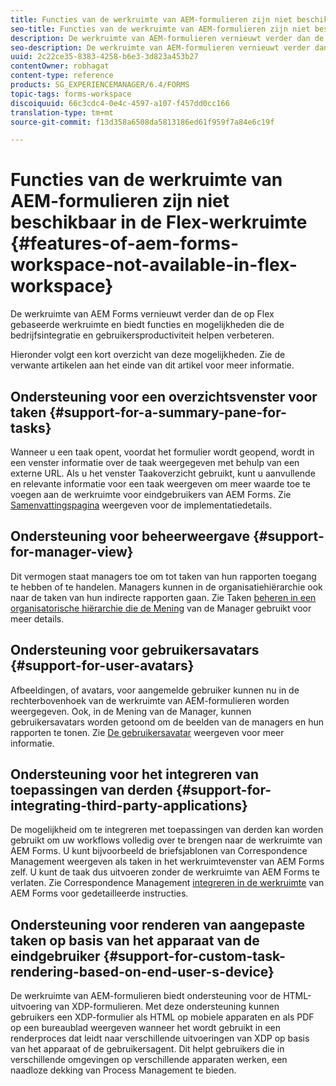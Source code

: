 ```yaml
---
title: Functies van de werkruimte van AEM-formulieren zijn niet beschikbaar in de Flex-werkruimte
seo-title: Functies van de werkruimte van AEM-formulieren zijn niet beschikbaar in de Flex-werkruimte
description: De werkruimte van AEM-formulieren vernieuwt verder dan de op Flex gebaseerde werkruimte. Lees meer over de verschillen in functies en mogelijkheden.
seo-description: De werkruimte van AEM-formulieren vernieuwt verder dan de op Flex gebaseerde werkruimte. Lees meer over de verschillen in functies en mogelijkheden.
uuid: 2c22ce35-8383-4258-b6e3-3d823a453b27
contentOwner: robhagat
content-type: reference
products: SG_EXPERIENCEMANAGER/6.4/FORMS
topic-tags: forms-workspace
discoiquuid: 66c3cdc4-0e4c-4597-a107-f457dd0cc166
translation-type: tm+mt
source-git-commit: f13d358a6508da5813186ed61f959f7a84e6c19f

---
```



# Functies van de werkruimte van AEM-formulieren zijn niet beschikbaar in de Flex-werkruimte {#features-of-aem-forms-workspace-not-available-in-flex-workspace}

De werkruimte van AEM Forms vernieuwt verder dan de op Flex gebaseerde werkruimte en biedt functies en mogelijkheden die de bedrijfsintegratie en gebruikersproductiviteit helpen verbeteren.

Hieronder volgt een kort overzicht van deze mogelijkheden. Zie de verwante artikelen aan het einde van dit artikel voor meer informatie.

## Ondersteuning voor een overzichtsvenster voor taken {#support-for-a-summary-pane-for-tasks}

Wanneer u een taak opent, voordat het formulier wordt geopend, wordt in een venster informatie over de taak weergegeven met behulp van een externe URL. Als u het venster Taakoverzicht gebruikt, kunt u aanvullende en relevante informatie voor een taak weergeven om meer waarde toe te voegen aan de werkruimte voor eindgebruikers van AEM Forms. Zie [Samenvattingspagina](/help/forms/using/displaying-information-task-summary-pane.md) weergeven voor de implementatiedetails.

## Ondersteuning voor beheerweergave {#support-for-manager-view}

Dit vermogen staat managers toe om tot taken van hun rapporten toegang te hebben of te handelen. Managers kunnen in de organisatiehiërarchie ook naar de taken van hun indirecte rapporten gaan. Zie Taken [beheren in een organisatorische hiërarchie die de Mening](/help/forms/using/tasks-organizational-hierarchy-using-manager.md) van de Manager gebruikt voor meer details.

## Ondersteuning voor gebruikersavatars {#support-for-user-avatars}

Afbeeldingen, of avatars, voor aangemelde gebruiker kunnen nu in de rechterbovenhoek van de werkruimte van AEM-formulieren worden weergegeven. Ook, in de Mening van de Manager, kunnen gebruikersavatars worden getoond om de beelden van de managers en hun rapporten te tonen. Zie [De gebruikersavatar](/help/forms/using/displaying-user-avatar.md) weergeven voor meer informatie.

## Ondersteuning voor het integreren van toepassingen van derden {#support-for-integrating-third-party-applications}

De mogelijkheid om te integreren met toepassingen van derden kan worden gebruikt om uw workflows volledig over te brengen naar de werkruimte van AEM Forms. U kunt bijvoorbeeld de briefsjablonen van Correspondence Management weergeven als taken in het werkruimtevenster van AEM Forms zelf. U kunt de taak dus uitvoeren zonder de werkruimte van AEM Forms te verlaten. Zie Correspondence Management [integreren in de werkruimte](/help/forms/using/integrating-correspondence-management-html-workspace.md) van AEM Forms voor gedetailleerde instructies.

## Ondersteuning voor renderen van aangepaste taken op basis van het apparaat van de eindgebruiker {#support-for-custom-task-rendering-based-on-end-user-s-device}

De werkruimte van AEM-formulieren biedt ondersteuning voor de HTML-uitvoering van XDP-formulieren. Met deze ondersteuning kunnen gebruikers een XDP-formulier als HTML op mobiele apparaten en als PDF op een bureaublad weergeven wanneer het wordt gebruikt in een renderproces dat leidt naar verschillende uitvoeringen van XDP op basis van het apparaat of de gebruikersagent. Dit helpt gebruikers die in verschillende omgevingen op verschillende apparaten werken, een naadloze dekking van Process Management te bieden.

